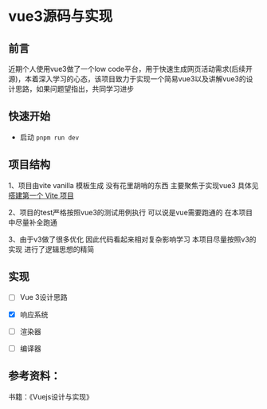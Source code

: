 # vue3源码与实现

## 前言
近期个人使用vue3做了一个low code平台，用于快速生成网页活动需求(后续开源)，本着深入学习的心态，该项目致力于实现一个简易vue3以及讲解vue3的设计思路，如果问题望指出，共同学习进步


## 快速开始

- 启动 ``pnpm run dev``

## 项目结构

1、项目由vite vanilla 模板生成 没有花里胡哨的东西 主要聚焦于实现vue3 具体见 [搭建第一个 Vite 项目](https://vitejs.cn/guide/#scaffolding-your-first-vite-project)

2、项目的test严格按照vue3的测试用例执行 可以说是vue需要跑通的 在本项目中尽量补全跑通

3、由于v3做了很多优化 因此代码看起来相对复杂影响学习 本项目尽量按照v3的实现 进行了逻辑思想的精简

## 实现

- [ ] Vue 3设计思路
- [x] 响应系统
- [ ] 渲染器
- [ ] 编译器



## 参考资料：

书籍：《Vuejs设计与实现》



